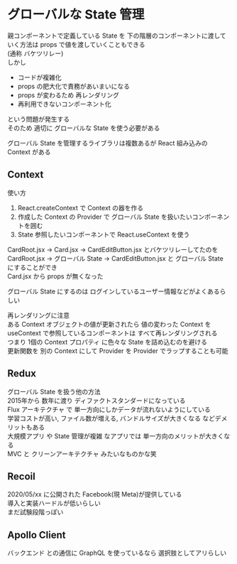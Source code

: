 # グローバルな State 管理
親コンポーネントで定義している State を 下の階層のコンポーネントに渡していく方法は props で値を渡していくこともできる  
(通称 バケツリレー)  
しかし
- コードが複雑化
- props の肥大化で責務があいまいになる
- props が変わるため 再レンダリング
- 再利用できないコンポーネント化

という問題が発生する  
そのため 適切に グローバルな State を使う必要がある  

グローバル State を管理するライブラリは複数あるが React 組み込みの Context がある  
## Context
使い方  
1. React.createContext で Context の器を作る  
2. 作成した Context の Provider で グローバル State を扱いたいコンポーネントを囲む  
3. State 参照したいコンポーネントで React.useContext を使う  

CardRoot.jsx -> Card.jsx -> CardEditButton.jsx とバケツリレーしてたのを  
CardRoot.jsx -> グローバル State -> CardEditButton.jsx と グローバル State にすることができ  
Card.jsx から props が無くなった  

グローバル State にするのは ログインしているユーザー情報などがよくあるらしい  

再レンダリングに注意  
ある Context オブジェクトの値が更新されたら 値の変わった Context を useContext で参照しているコンポーネントは すべて再レンダリングされる  
つまり 1個の Context プロパティ に色々な State を詰め込むのを避ける  
更新関数を 別の Context にして Provider を Provider でラップすることも可能  

## Redux
グローバル State を扱う他の方法  
2015年から 数年に渡り ディファクトスタンダードになっている  
Flux アーキテクチャ で 単一方向にしかデータが流れないようにしている  
学習コストが高い, ファイル数が増える, バンドルサイズが大きくなる などデメリットもある  
大規模アプリ や State 管理が複雑 なアプリでは 単一方向のメリットが大きくなる  
MVC と クリーンアーキテクチャ みたいなものかな笑  
## Recoil
2020/05/xx に公開された Facebook(現 Meta)が提供している  
導入と実装ハードルが低いらしい  
まだ試験段階っぽい  
## Apollo Client
バックエンド との通信に GraphQL を使っているなら 選択肢としてアリらしい  
